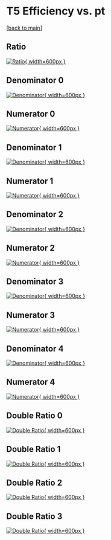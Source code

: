 # T5 Efficiency vs. pt

[[back to main](./)]



## Ratio

[![Ratio](../mtv/var/T5_loweta_321_1_eff_pt.png){ width=600px }](../mtv/var/T5_loweta_321_1_eff_pt.pdf)

## Denominator 0

[![Denominator](../mtv/den/T5_loweta_321_1_eff_pt_den0.png){ width=600px }](../mtv/den/T5_loweta_321_1_eff_pt_den0.pdf)

## Numerator 0

[![Numerator](../mtv/num/T5_loweta_321_1_eff_pt_num0.png){ width=600px }](../mtv/num/T5_loweta_321_1_eff_pt_num0.pdf)

## Denominator 1

[![Denominator](../mtv/den/T5_loweta_321_1_eff_pt_den1.png){ width=600px }](../mtv/den/T5_loweta_321_1_eff_pt_den1.pdf)

## Numerator 1

[![Numerator](../mtv/num/T5_loweta_321_1_eff_pt_num1.png){ width=600px }](../mtv/num/T5_loweta_321_1_eff_pt_num1.pdf)

## Denominator 2

[![Denominator](../mtv/den/T5_loweta_321_1_eff_pt_den2.png){ width=600px }](../mtv/den/T5_loweta_321_1_eff_pt_den2.pdf)

## Numerator 2

[![Numerator](../mtv/num/T5_loweta_321_1_eff_pt_num2.png){ width=600px }](../mtv/num/T5_loweta_321_1_eff_pt_num2.pdf)

## Denominator 3

[![Denominator](../mtv/den/T5_loweta_321_1_eff_pt_den3.png){ width=600px }](../mtv/den/T5_loweta_321_1_eff_pt_den3.pdf)

## Numerator 3

[![Numerator](../mtv/num/T5_loweta_321_1_eff_pt_num3.png){ width=600px }](../mtv/num/T5_loweta_321_1_eff_pt_num3.pdf)

## Denominator 4

[![Denominator](../mtv/den/T5_loweta_321_1_eff_pt_den4.png){ width=600px }](../mtv/den/T5_loweta_321_1_eff_pt_den4.pdf)

## Numerator 4

[![Numerator](../mtv/num/T5_loweta_321_1_eff_pt_num4.png){ width=600px }](../mtv/num/T5_loweta_321_1_eff_pt_num4.pdf)

## Double Ratio 0

[![Double Ratio](../mtv/ratio/T5_loweta_321_1_eff_pt_ratio0.png){ width=600px }](../mtv/ratio/T5_loweta_321_1_eff_pt_ratio0.pdf)

## Double Ratio 1

[![Double Ratio](../mtv/ratio/T5_loweta_321_1_eff_pt_ratio1.png){ width=600px }](../mtv/ratio/T5_loweta_321_1_eff_pt_ratio1.pdf)

## Double Ratio 2

[![Double Ratio](../mtv/ratio/T5_loweta_321_1_eff_pt_ratio2.png){ width=600px }](../mtv/ratio/T5_loweta_321_1_eff_pt_ratio2.pdf)

## Double Ratio 3

[![Double Ratio](../mtv/ratio/T5_loweta_321_1_eff_pt_ratio3.png){ width=600px }](../mtv/ratio/T5_loweta_321_1_eff_pt_ratio3.pdf)

